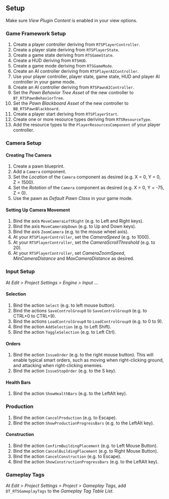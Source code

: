 ## Setup

Make sure _View Plugin Content_ is enabled in your view options.

### Game Framework Setup

1. Create a player controller deriving from `RTSPlayerController`.
1. Create a player state deriving from `RTSPlayerState`.
1. Create a game state deriving from `RTSGameState`.
1. Create a HUD deriving from `RTSHUD`.
1. Create a game mode deriving from `RTSGameMode`.
1. Create an AI controller deriving from `RTSPlayerAIController`.
1. Use your player controller, player state, game state, HUD and player AI controller in your game mode.
1. Create an AI controller deriving from `RTSPawnAIController`.
1. Set the _Pawn Behavior Tree Asset_ of the new controller to `BT_RTSPawnBehaviorTree`.
1. Set the _Pawn Blackboard Asset_ of the new controller to `BB_RTSPawnBlackboard`.
1. Create a player start deriving from `RTSPlayerStart`.
1. Create one or more resource types deriving from `RTSResourceType`.
1. Add the resource types to the `PlayerResourcesComponent` of your player controller.


### Camera Setup

#### Creating The Camera

1. Create a pawn blueprint.
1. Add a `Camera` component.
1. Set the _Location_ of the `Camera` component as desired (e.g. X = 0, Y = 0, Z = 1500).
1. Set the _Rotation_ of the `Camera` component as desired (e.g. X = 0, Y = -75, Z = 0).
1. Use the pawn as _Default Pawn Class_ in your game mode.

#### Setting Up Camera Movement

1. Bind the axis `MoveCameraLeftRight` (e.g. to Left and Right keys).
1. Bind the axis `MoveCameraUpDown` (e.g. to Up and Down keys).
1. Bind the axis `ZoomCamera` (e.g. to the mouse wheel axis).
1. At your `RTSPlayerController`, set the _CameraSpeed_ (e.g. to 1000).
1. At your `RTSPlayerController`, set the _CameraScrollThreshold_ (e.g. to 20).
1. At your `RTSPlayerController`, set _CameraZoomSpeed_, _MinCameraDistance_ and _MaxCameraDistance_ as desired.


### Input Setup

At _Edit > Project Settings > Engine > Input_ ...

#### Selection

1. Bind the action `Select` (e.g. to left mouse button).
1. Bind the actions `SaveControlGroup0` to `SaveControlGroup9` (e.g. to CTRL+0 to CTRL+9).
1. Bind the actions `LoadControlGroup0` to `LoadControlGroup9` (e.g. to 0 to 9).
1. Bind the action `AddSelection` (e.g. to Left Shift).
1. Bind the action `ToggleSelection` (e.g. to Left Ctrl).

#### Orders

1. Bind the action `IssueOrder` (e.g. to the right mouse button). This will enable typical smart orders, such as moving when right-clicking ground, and attacking when right-clicking enemies.
1. Bind the action `IssueStopOrder` (e.g. to the S key).

#### Health Bars

1. Bind the action `ShowHealthBars` (e.g. to the LeftAlt key).

### Production

1. Bind the action `CancelProduction` (e.g. to Escape).
1. Bind the action `ShowProductionProgressBars` (e.g. to the LeftAlt key).

#### Construction

1. Bind the action `ConfirmBuildingPlacement` (e.g. to Left Mouse Button).
1. Bind the action `CancelBuildingPlacement` (e.g. to Right Mouse Button).
1. Bind the action `CancelConstruction` (e.g. to Escape).
1. Bind the action `ShowConstructionProgressBars` (e.g. to the LeftAlt key).


### Gameplay Tags

At _Edit > Project Settings > Project > Gameplay Tags_, add `DT_RTSGameplayTags` to the _Gameplay Tag Table List_.
